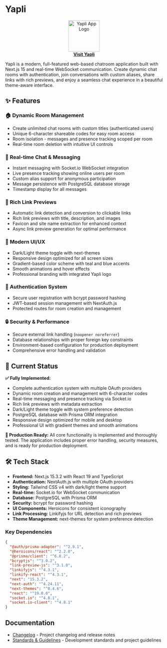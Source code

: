 # Yapli

<p align="center">
  <a href="https://yapli.chat" target="_blank" rel="noopener noreferrer">
    <img src="https://github.com/user-attachments/assets/798b27c8-c9fb-477f-afb2-8ff9a764ab82" alt="Yapli App Logo" width="100"><br>
    <strong>Visit Yapli</strong>
  </a>
</p>

Yapli is a modern, full-featured web-based chatroom application built with Next.js 15 and real-time WebSocket communication. Create dynamic chat rooms with authentication, join conversations with custom aliases, share links with rich previews, and enjoy a seamless chat experience in a beautiful theme-aware interface.

## ✨ Features

### 🏠 **Dynamic Room Management**

- Create unlimited chat rooms with custom titles (authenticated users)
- Unique 6-character shareable codes for easy room access
- Room isolation - messages and presence tracking scoped per room
- Real-time room deletion with intuitive UI controls

### 💬 **Real-time Chat & Messaging**

- Instant messaging with Socket.io WebSocket integration
- Live presence tracking showing online users per room
- Custom alias support for anonymous participation
- Message persistence with PostgreSQL database storage
- Timestamp display for all messages

### 🔗 **Rich Link Previews**

- Automatic link detection and conversion to clickable links
- Rich link previews with title, description, and images
- Favicon and site name extraction for enhanced context
- Async link preview generation for optimal performance

### 🎨 **Modern UI/UX**

- Dark/Light theme toggle with next-themes
- Responsive design optimized for all screen sizes
- Gradient-based color scheme with teal and blue accents
- Smooth animations and hover effects
- Professional branding with integrated Yapli logo

### 🔐 **Authentication System**

- Secure user registration with bcrypt password hashing
- JWT-based session management with NextAuth.js
- Protected routes for room creation and management

### 🔒 **Security & Performance**

- Secure external link handling (`noopener noreferrer`)
- Database relationships with proper foreign key constraints
- Environment-based configuration for production deployment
- Comprehensive error handling and validation

## 🚀 Current Status

**✅ Fully Implemented:**

- Complete authentication system with multiple OAuth providers
- Dynamic room creation and management with 6-character codes
- Real-time messaging and presence tracking via Socket.io
- Rich link previews with metadata extraction
- Dark/Light theme toggle with system preference detection
- PostgreSQL database with Prisma ORM integration
- Responsive design optimized for mobile and desktop
- Professional UI with gradient themes and smooth animations

**🎯 Production Ready:**
All core functionality is implemented and thoroughly tested. The application includes proper error handling, security measures, and is ready for production deployment.

## 🛠️ Tech Stack

- **Frontend:** Next.js 15.3.2 with React 19 and TypeScript
- **Authentication:** NextAuth.js with multiple OAuth providers
- **Styling:** Tailwind CSS v4 with dark/light theme support
- **Real-time:** Socket.io for WebSocket communication
- **Database:** PostgreSQL with Prisma ORM
- **Security:** bcrypt for password hashing
- **UI Components:** Heroicons for consistent iconography
- **Link Processing:** Linkifyjs for URL detection and rich previews
- **Theme Management:** next-themes for system preference detection

### Key Dependencies

```json
{
  "@auth/prisma-adapter": "^2.9.1",
  "@heroicons/react": "^2.2.0",
  "@prisma/client": "^6.8.2",
  "bcryptjs": "^3.0.2",
  "link-preview-js": "^3.1.0",
  "linkifyjs": "^4.3.1",
  "linkify-react": "^4.3.1",
  "next": "15.3.2",
  "next-auth": "^4.24.11",
  "next-themes": "^0.4.6",
  "react": "^19.0.0",
  "socket.io": "^4.8.1",
  "socket.io-client": "^4.8.1"
}
```

## Documentation

- [Changelog](docs/CHANGELOG.md) - Project changelog and release notes
- [Standards & Guidelines](docs/CLAUDE.md) - Development standards and project guidelines
